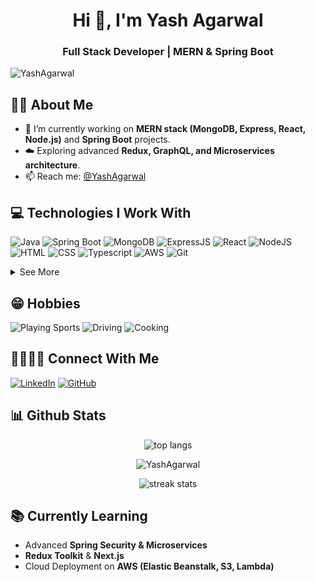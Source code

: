 <h1 align="center">Hi 👋, I'm Yash Agarwal</h1>
<h3 align="center">Full Stack Developer | MERN & Spring Boot</h3>

<p align="left"> <img src="https://komarev.com/ghpvc/?username=YashCoderX&label=Profile%20views&color=0e75b6&style=for-the-badge" alt="YashAgarwal" /> </p>

## 👦🏻 About Me

- 🌱 I’m currently working on **MERN stack (MongoDB, Express, React, Node.js)** and **Spring Boot** projects.
- ☁️ Exploring advanced **Redux, GraphQL, and Microservices architecture**.
- 📫  Reach me: [@YashAgarwal](https://www.linkedin.com/in/yashagarwal1611/)

## 💻 Technologies I Work With

![Java](https://img.shields.io/badge/Java-ED8B00?style=for-the-badge&logo=openjdk&logoColor=white)
![Spring Boot](https://img.shields.io/badge/SpringBoot-6DB33F?style=for-the-badge&logo=springboot&logoColor=white)
![MongoDB](https://img.shields.io/badge/MongoDB-4EA94B?style=for-the-badge&logo=mongodb&logoColor=white)
![ExpressJS](https://img.shields.io/badge/Express.js-000000?style=for-the-badge&logo=express&logoColor=white)
![React](https://img.shields.io/badge/React-20232A?style=for-the-badge&logo=react&logoColor=61DAFB)
![NodeJS](https://img.shields.io/badge/Node.js-339933?style=for-the-badge&logo=nodedotjs&logoColor=white)
![HTML](https://img.shields.io/badge/HTML5-E34F26?style=for-the-badge&logo=html5&logoColor=white)
![CSS](https://img.shields.io/badge/CSS3-1572B6?style=for-the-badge&logo=css3&logoColor=white)
![Typescript](https://img.shields.io/badge/TypeScript-007ACC?style=for-the-badge&logo=typescript&logoColor=white)
![AWS](https://img.shields.io/badge/AWS-2CA5E0?style=for-the-badge&logo=aws&logoColor=white)
![Git](https://img.shields.io/badge/Git-F05032?style=for-the-badge&logo=git&logoColor=white)

<details>
  <summary>See More</summary>

![JavaScript](https://img.shields.io/badge/JavaScript-323330?style=for-the-badge&logo=javascript&logoColor=F7DF1E)
![JSON](https://img.shields.io/badge/json-5E5C5C?style=for-the-badge&logo=json&logoColor=white)
![NPM](https://img.shields.io/badge/npm-CB3837?style=for-the-badge&logo=npm&logoColor=white)
![Firebase](https://img.shields.io/badge/firebase-ffca28?style=for-the-badge&logo=firebase&logoColor=black)
![Yarn](https://img.shields.io/badge/Yarn-2C8EBB?style=for-the-badge&logo=yarn&logoColor=white)
![SASS](https://img.shields.io/badge/Sass-CC6699?style=for-the-badge&logo=sass&logoColor=white)
![TailwindCSS](https://img.shields.io/badge/Tailwind_CSS-38B2AC?style=for-the-badge&logo=tailwind-css&logoColor=white)
![Styled Components](https://img.shields.io/badge/styled--components-DB7093?style=for-the-badge&logo=styled-components&logoColor=white)
![Redux](https://img.shields.io/badge/Redux-593D88?style=for-the-badge&logo=redux&logoColor=white)
![GraphQL](https://img.shields.io/badge/GraphQl-E10098?style=for-the-badge&logo=graphql&logoColor=white)
![Rust](https://img.shields.io/badge/Rust-3776AB?style=for-the-badge&logo=rust&logoColor=white)
![Actix](https://img.shields.io/badge/Actix-CC6699?style=for-the-badge&logo=actix&logoColor=white)
![ESLint](https://img.shields.io/badge/eslint-3A33D1?style=for-the-badge&logo=eslint&logoColor=white)
![Prettier](https://img.shields.io/badge/prettier-1A2C34?style=for-the-badge&logo=prettier&logoColor=F7BA3E)
  
</details>

## 😁 Hobbies

![Playing Sports](https://img.shields.io/badge/%E2%9A%BDPlaying_Sports-0052CC?style=for-the-badge)
![Driving](https://img.shields.io/badge/%F0%9F%9A%97Driving-38B2AC?style=for-the-badge)
![Cooking](https://img.shields.io/badge/%F0%9F%8D%B4Cooking-F24E1E?style=for-the-badge)

## 🫱🏼‍🫲🏼 Connect With Me

[![LinkedIn](https://img.shields.io/badge/LinkedIn-blue?style=for-the-badge&logo=linkedin&logoColor=white)](https://www.linkedin.com/in/yashagarwal1611)
[![GitHub](https://img.shields.io/badge/GitHub-100000?style=for-the-badge&logo=github&logoColor=white)](https://github.com/YashCoderX)

## 📊 Github Stats

<p align="center">
  <img src="https://github-readme-stats.vercel.app/api/top-langs/?username=YashCoderX&layout=compact&theme=gotham" alt="top langs" />
</p>

<p align="center"> <img src="https://github-readme-stats.vercel.app/api?username=YashCoderX&show_icons=true&theme=gotham" alt="YashAgarwal" />

<p align="center">
  <img src="https://github-readme-streak-stats.herokuapp.com/?user=YashCoderX&theme=gotham" alt="streak stats" />
</p>

## 📚 Currently Learning

- Advanced **Spring Security & Microservices**
- **Redux Toolkit** & **Next.js**
- Cloud Deployment on **AWS (Elastic Beanstalk, S3, Lambda)**

